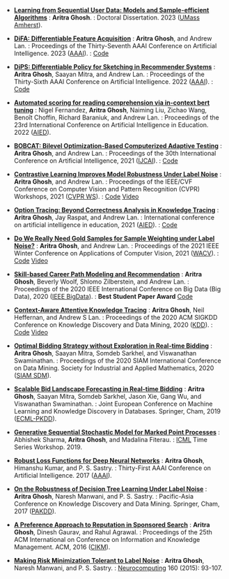 * **[Learning from Sequential User Data: Models and  Sample-efficient Algorithms](https://scholarworks.umass.edu/dissertations_2/2744/)**
: **Aritra Ghosh**.
: Doctoral Dissertation. 2023 ([UMass Amherst](https://www.umass.edu/)).

* **[DiFA: Differentiable Feature Acquisition]()**
: **Aritra Ghosh**, and Andrew  Lan.
: Proceedings of the Thirty-Seventh AAAI Conference on Artificial Intelligence. 2023 ([AAAI](https://aaai.org/Conferences/AAAI-23/)).
: [Code](https://github.com/arghosh/DiFA)

* **[DiPS: Differentiable Policy for Sketching in Recommender Systems](https://arxiv.org/abs/2112.07616)**
: **Aritra Ghosh**, Saayan Mitra, and Andrew  Lan.
: Proceedings of the Thirty-Sixth AAAI Conference on Artificial Intelligence. 2022 ([AAAI](https://aaai.org/Conferences/AAAI-22/)).
: [Code](https://github.com/arghosh/DiPS)

* **[Automated scoring for reading comprehension via in-context bert tuning](https://arxiv.org/pdf/2205.09864)**
: Nigel Fernandez, **Aritra Ghosh**, Naiming Liu, Zichao Wang, Benoît Choffin, Richard Baraniuk, and Andrew Lan.
: Proceedings of the 23rd International Conference on Artificial Intelligence in Education. 2022 ([AIED](https://aied2022.webspace.durham.ac.uk/)).

* **[BOBCAT: Bilevel Optimization-Based Computerized Adaptive Testing](https://arxiv.org/abs/2108.07386)**
: **Aritra Ghosh**, and Andrew  Lan.
: Proceedings of the 30th International Conference on Artificial Intelligence, 2021 ([IJCAI](https://ijcai-21.org/)).
: [Code](https://github.com/arghosh/BOBCAT)

* **[Contrastive Learning Improves Model Robustness Under Label Noise](https://arxiv.org/abs/2104.08984)**
: **Aritra Ghosh**, and Andrew  Lan.
: Proceedings of the IEEE/CVF Conference on Computer Vision and Pattern Recognition (CVPR) Workshops, 2021 ([CVPR WS](https://cvpr2021.thecvf.com/)).
: [Code](https://github.com/arghosh/noisy_label_pretrain) [Video](https://www.youtube.com/watch?v=8sD2AzqMLgY)

* **[Option Tracing: Beyond Correctness Analysis in Knowledge Tracing](https://arxiv.org/abs/2104.09043)**
: **Aritra Ghosh**, Jay Raspat, and Andrew  Lan.
: International conference on artificial intelligence in education, 2021 ([AIED](https://aied2021.science.uu.nl/)).
: [Code](https://github.com/arghosh/OptionTracing)

* **[Do We Really Need Gold Samples for Sample Weighting under Label Noise?](https://openaccess.thecvf.com/content/WACV2021/papers/Ghosh_Do_We_Really_Need_Gold_Samples_for_Sample_Weighting_Under_WACV_2021_paper.pdf)**
: **Aritra Ghosh**, and Andrew  Lan.
: Proceedings of the 2021 IEEE Winter Conference on Applications of Computer Vision, 2021 ([WACV](https://wacv2021.thecvf.com/home)).
: [Code](https://github.com/arghosh/RobustMW-Net) [Video](https://www.youtube.com/watch?v=HtMz8Te48Ec)

* **[Skill-based Career Path Modeling and Recommendation](https://bigdataieee.org/BigData2020/)**
: **Aritra Ghosh**, Beverly Woolf, Shlomo Zilberstein, and Andrew Lan.
: Proceedings of the 2020 IEEE International Conference on Big Data (Big Data), 2020 ([IEEE BigData](https://bigdataieee.org/BigData2020/)).
: **Best Student Paper Award** [Code](https://github.com/arghosh/MNSS)

* **[Context-Aware Attentive Knowledge Tracing](https://arxiv.org/pdf/2007.12324.pdf)**
: **Aritra Ghosh**, Neil Heffernan, and Andrew S Lan.
: Proceedings of the 2020 ACM SIGKDD Conference on Knowledge Discovery and Data Mining, 2020 ([KDD](https://www.kdd.org/kdd2020/)).
: [Code](https://github.com/arghosh/AKT) [Video](https://dl.acm.org/doi/abs/10.1145/3394486.3403282)

* **[Optimal Bidding Strategy without Exploration in Real-time Bidding](https://arxiv.org/pdf/2004.00100)**
: **Aritra Ghosh**, Saayan Mitra, Somdeb Sarkhel, and Viswanathan Swaminathan.
: Proceedings of the 2020 SIAM International Conference on Data Mining. Society for Industrial and Applied Mathematics, 2020 ([SIAM SDM](https://www.siam.org/conferences/cm/conference/sdm20)).

* **[Scalable Bid Landscape Forecasting in Real-time Bidding](https://arxiv.org/pdf/2001.06587)**
: **Aritra Ghosh**, Saayan Mitra, Somdeb Sarkhel, Jason Xie, Gang Wu, and Viswanathan Swaminathan. 
: Joint European Conference on Machine Learning and Knowledge Discovery in Databases. Springer, Cham, 2019 ([ECML-PKDD](https://ecmlpkdd2019.org/)).

* **[Generative Sequential Stochastic Model for Marked Point Processes](https://pdfs.semanticscholar.org/cdbe/99c87f0e94e363acba70b015360ec7d63521.pdf)**
: Abhishek Sharma, **Aritra Ghosh**, and Madalina Fiterau. 
: [ICML](https://icml.cc/Conferences/2019) Time Series Workshop. 2019.

* **[Robust Loss Functions for Deep Neural Networks](http://www.aaai.org/ocs/index.php/AAAI/AAAI17/paper/download/14759/14355)**
: **Aritra Ghosh**, Himanshu Kumar, and P. S. Sastry.
: Thirty-First AAAI Conference on Artificial Intelligence. 2017 ([AAAI](https://www.aaai.org/Conferences/AAAI/aaai17.php)).

* **[On the Robustness of Decision Tree Learning Under Label Noise](https://arxiv.org/pdf/1605.06296.pdf)**
: **Aritra Ghosh**, Naresh Manwani, and P. S. Sastry.
: Pacific-Asia Conference on Knowledge Discovery and Data Mining. Springer, Cham, 2017 ([PAKDD](http://pakdd2017.snu.ac.kr/)).

* **[A Preference Approach to Reputation in Sponsored Search](https://dl.acm.org/citation.cfm?id=2983904)**
: **Aritra Ghosh**, Dinesh Gaurav, and Rahul Agrawal.
: Proceedings of the 25th ACM International on Conference on Information and Knowledge Management. ACM, 2016 ([CIKM](http://www.cikmconference.org/)).

* **[Making Risk Minimization Tolerant to Label Noise](https://arxiv.org/abs/1403.3610)**
: **Aritra Ghosh**, Naresh Manwani, and P. S. Sastry.
: [Neurocomputing](https://www.sciencedirect.com/science/article/abs/pii/S092523121500140X?via%3Dihub) 160 (2015): 93-107.
